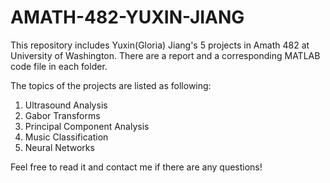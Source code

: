 # AMATH-482-YUXIN-JIANG

This repository includes Yuxin(Gloria) Jiang's 5 projects in Amath 482 at University of Washington. 
There are a report and a corresponding MATLAB code file in each folder. 

The topics of the projects are listed as following:
1. Ultrasound Analysis
2. Gabor Transforms
3. Principal Component Analysis
4. Music Classification
5. Neural Networks

Feel free to read it and contact me if there are any questions!
